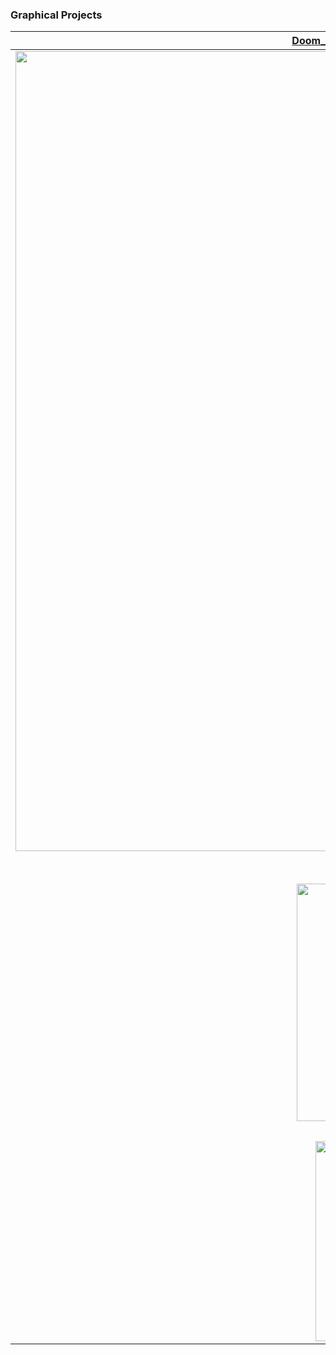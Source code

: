 ### Graphical Projects
<a href="https://github.com/samuaaltonen/doom-nukem/">Doom_Nukem 2.5D Raycasted Engine, C, CPU only</a> |  Map Editor for the engine 
:-------------------------:|:-------------------------:
<img width="1280" alt="" src="https://user-images.githubusercontent.com/53992736/218329547-0c80e2ed-848f-4c4d-b91d-aa11c747438b.png"> | [![Watch the video](https://user-images.githubusercontent.com/53992736/218330811-675c125e-e92a-420d-ae1e-264fd7aca380.jpg)]([https://user-images.githubusercontent.com/4020810/218316566-2672e570-f932-4b9f-9a1b-d6b8710bce23.mp4])
Simpler Raycasted Grid Based Engine | <a href="https://github.com/HenTah/Gamejam_2023">Game Jam 2023</a>, C++, SFML, click image for video
<img width="380" alt="Simpler Raycasted Engine" src="https://user-images.githubusercontent.com/53992736/218329552-59f39cbd-7647-4e9b-8118-7d2e51fbbec1.png"> | [![Watch the video](https://user-images.githubusercontent.com/53992736/216842053-bd1732ca-cc64-4b98-9cbb-003a21f8ff3e.png)](https://puu.sh/JNVjj/20d3791b65.mp4)
Fractals | 2D Platformer on Android Java
<img width="320" alt="Fractals, C, MiniLibX" src="https://user-images.githubusercontent.com/53992736/218329643-324b8d83-5c71-47ff-ac34-03f5e5f9e1d3.jpg"> | <img width="240" alt="EZCLMR, Java, Android" src="https://user-images.githubusercontent.com/53992736/218330219-53071a32-89d9-4815-95b2-457df44ef227.jpg">


<!--
**HenTah/HenTah** is a ✨ _special_ ✨ repository because its `README.md` (this file) appears on your GitHub profile.

Here are some ideas to get you started:

- 🔭 I’m currently working on ...
- 🌱 I’m currently learning ...
- 👯 I’m looking to collaborate on ...
- 🤔 I’m looking for help with ...
- 💬 Ask me about ...
- 📫 How to reach me: ...
- 😄 Pronouns: ...
- ⚡ Fun fact: ...
-->
